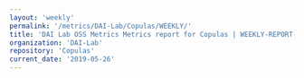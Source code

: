 ```yaml
---
layout: 'weekly'
permalink: '/metrics/DAI-Lab/Copulas/WEEKLY/'
title: 'DAI Lab OSS Metrics Metrics report for Copulas | WEEKLY-REPORT-2019-05-26'
organization: 'DAI-Lab'
repository: 'Copulas'
current_date: '2019-05-26'
---
```

